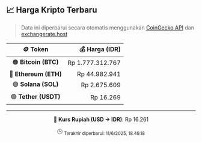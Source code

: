 

<!-- HARGA_KRIPTO -->
## 📈 Harga Kripto Terbaru

> Data ini diperbarui secara otomatis menggunakan [CoinGecko API](https://www.coingecko.com/) dan [exchangerate.host](https://exchangerate.host/)

<div align="center">

| 🪙 Token | 💰 Harga (IDR) |
|:------:|---------------:|
| 🟠 **Bitcoin (BTC)**   | Rp 1.777.312.767 |
| 🔵 **Ethereum (ETH)**  | Rp 44.982.941 |
| 🟣 **Solana (SOL)**    | Rp 2.675.609 |
| 🟢 **Tether (USDT)**   | Rp 16.269 |

---

💱 **Kurs Rupiah (USD → IDR)**: Rp 16.261

🕒 <sub>Terakhir diperbarui: 11/6/2025, 18.49.18</sub>

</div>
<!-- /HARGA_KRIPTO -->